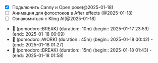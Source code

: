 - [x] Подключить Canny и Open pose(@2025-01-18)
- [ ] Анимация для фотостоков в After effects (@2025-01-18)
- [ ] Ознакомиться с Kling AI(@2025-01-18)

- 🥤 (pomodoro::BREAK) (duration:: 10m) (begin:: 2025-01-17 23:59) - (end:: 2025-01-18 00:09)
- 🍅 (pomodoro::WORK) (duration:: 45m) (begin:: 2025-01-18 00:42) - (end:: 2025-01-18 01:27)
- 🥤 (pomodoro::BREAK) (duration:: 15m) (begin:: 2025-01-18 01:43) - (end:: 2025-01-18 01:58)